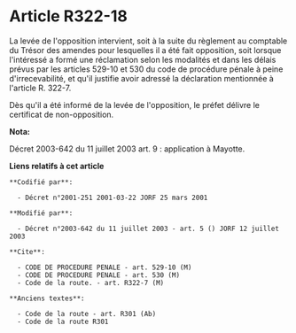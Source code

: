 # Article R322-18

La levée de l'opposition intervient, soit à la suite du règlement au comptable du Trésor des amendes pour lesquelles il a été
fait opposition, soit lorsque l'intéressé a formé une réclamation selon les modalités et dans les délais prévus par les
articles 529-10 et 530 du code de procédure pénale à peine d'irrecevabilité, et qu'il justifie avoir adressé la déclaration
mentionnée à l'article R. 322-7.

Dès qu'il a été informé de la levée de l'opposition, le préfet délivre le certificat de non-opposition.

**Nota:**

Décret 2003-642 du 11 juillet 2003 art. 9 : application à Mayotte.

**Liens relatifs à cet article**

	**Codifié par**:

	  - Décret n°2001-251 2001-03-22 JORF 25 mars 2001

	**Modifié par**:

	  - Décret n°2003-642 du 11 juillet 2003 - art. 5 () JORF 12 juillet 2003

	**Cite**:

	  - CODE DE PROCEDURE PENALE - art. 529-10 (M)
	  - CODE DE PROCEDURE PENALE - art. 530 (M)
	  - Code de la route. - art. R322-7 (M)

	**Anciens textes**:

	  - Code de la route - art. R301 (Ab)
	  - Code de la route R301
